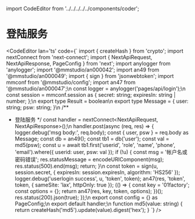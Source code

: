 import CodeEditor from '../../../../../components/coder';

# 登陆服务

<CodeEditor lan='ts' code={`
import { createHash } from 'crypto';
import nextConnect from 'next-connect';
import { NextApiRequest, NextApiResponse, PageConfig } from 'next';
import anylogger from 'anylogger';
import '@mmstudio/an000042';
import an49 from '@mmstudio/an000049';
import { sign } from 'jsonwebtoken';
import mmconf from '@mmstudio/config';
import an47 from '@mmstudio/an000047';\n
const logger = anylogger('pages/api/login');\n
const session = mmconf.session as {
	secret: string;
	expiresIn: string | number;
};\n
export type Result = boolean\n
export type Message = {
	user: string;
	psw: string;
}\n
/**
 * 登陆服务
 */
const handler = nextConnect<NextApiRequest, NextApiResponse<Result>>();\n
handler.post(async (req, res) => {
	logger.debug('msg body:', req.body);
	const { user, psw } = req.body as Message;
	const db = an49();
	const tb1 = db<ITbuser>('user');
	const val = md5(psw);
	const u = await tb1.first('userid', 'role', 'name', 'phone', 'email').where({
		userid: user,
		psw: val
	});
	if (!u) {
		const msg = '帐户名或密码错误';
		res.statusMessage = encodeURIComponent(msg);
		res.status(500).end(msg);
		return;
	}\n
	const token = sign(u, session.secret, { expiresIn: session.expiresIn, algorithm: 'HS256' });
	logger.debug('userlogin success', u, 'token', token);
	an47(res, 'token', token, { sameSite: 'lax', httpOnly: true });
	(() => {
		const key = '01factory';
		const options = {};
		return an47(res, key, token, options);
	})();
	res.status(200).json(true);
});\n
export const config = {} as PageConfig;\n
export default handler;\n
function md5(value: string) {
	return createHash('md5').update(value).digest('hex');
}
`} />
